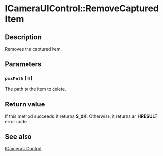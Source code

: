 # ICameraUIControl::RemoveCapturedItem

## Description

Removes the captured item.

## Parameters

### `pszPath` [in]

The path to the item to delete.

## Return value

If this method succeeds, it returns **S_OK**. Otherwise, it returns an **HRESULT** error code.

## See also

[ICameraUIControl](https://learn.microsoft.com/windows/desktop/api/camerauicontrol/nn-camerauicontrol-icamerauicontrol)